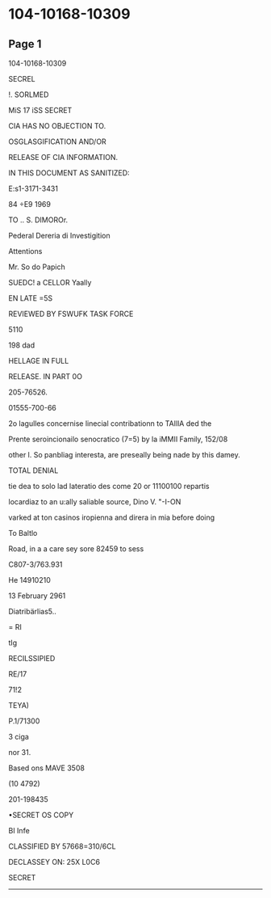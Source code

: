 # 104-10168-10309

## Page 1

104-10168-10309

SECREL

!. SORLMED

MiS 17 iSS SECRET

CIA HAS NO OBJECTION TO.

OSGLASGIFICATION AND/OR

RELEASE OF CIA INFORMATION.

IN THIS DOCUMENT AS SANITIZED:

E:s1-3171-3431

84 ÷E9 1969

TO .. S. DIMOROr.

Pederal Dereria di Investigition

Attentions

Mr. So do Papich

SUEDC! a CELLOR Yaally

EN LATE =5S

REVIEWED BY FSWUFK TASK FORCE

5110

198 dad

HELLAGE IN FULL

RELEASE. IN PART 0O

205-76526.

01555-700-66

2o lagulles concernise linecial contribationn to TAIllA ded the

Prente seroincionailo senocratico (7=5) by la iMMII Family, 152/08

other l. So panbliag interesta, are preseally being nade by this damey.

TOTAL DENIAL

tie dea to solo lad lateratio des come 20 or 11100100 repartis

locardiaz to an u:ally saliable source, Dino V. "-I-ON

varked at ton casinos iropienna and direra in mia before doing

To Baltlo

Road, in a a care sey sore 82459 to sess

C807-3/763.931

He 14910210

13 February 2961

Diatribärlias5..

= RI

tIg

RECILSSIPIED

RE/17

71!2

TEYA)

P.1/71300

3 ciga

nor 31.

Based ons MAVE 3508

(10 4792)

201-198435

•SECRET OS COPY

BI Infe

CLASSIFIED BY 57668=310/6CL

DECLASSEY ON: 25X L0C6

SECRET

---

